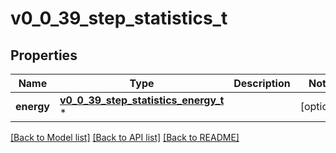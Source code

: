 # v0_0_39_step_statistics_t

## Properties
Name | Type | Description | Notes
------------ | ------------- | ------------- | -------------
**energy** | [**v0_0_39_step_statistics_energy_t**](v0_0_39_step_statistics_energy.md) \* |  | [optional] 

[[Back to Model list]](../README.md#documentation-for-models) [[Back to API list]](../README.md#documentation-for-api-endpoints) [[Back to README]](../README.md)


